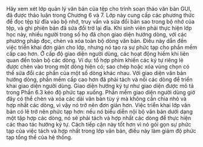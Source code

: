 Hãy xem xét lớp quản lý văn bản của tệp cho trình soạn thảo văn bản GUI, đã được thảo luận trong Chương 6 và 7. Lớp này cung cấp các phương thức để đọc tệp từ đĩa vào bộ nhớ, truy vấn và sửa đổi bản sao trong bộ nhớ của tệp, và ghi phiên bản đã sửa đổi trở lại đĩa. Khi sinh viên phải thực hiện lớp học này, nhiều người trong số họ đã chọn giao diện hướng dòng, với các phương pháp đọc, chèn và xóa toàn bộ dòng văn bản. Điều này dẫn đến việc triển khai đơn giản cho lớp, nhưng nó tạo ra sự phức tạp cho phần mềm cấp cao hơn. Ở cấp độ giao diện người dùng, các hoạt động hiếm khi liên quan đến toàn bộ các dòng. Ví dụ: tổ hợp phím khiến các ký tự riêng lẻ được chèn vào trong một dòng hiện có; sao chép hoặc xóa vùng chọn có thể sửa đổi các phần của một số dòng khác nhau. Với giao diện văn bản hướng dòng, phần mềm cấp cao hơn đã phải tách và nối các dòng để triển khai giao diện người dùng. Giao diện hướng ký tự như giao diện được mô tả trong Phần 6.3 kéo độ phức tạp xuống. Phần mềm giao diện người dùng giờ đây có thể chèn và xóa các dải văn bản tùy ý mà không cần chia nhỏ và hợp nhất các dòng, vì vậy nó trở nên đơn giản hơn. Việc triển khai lớp văn bản có lẽ trở nên phức tạp hơn: nếu nó biểu diễn nội bộ văn bản dưới dạng một tập hợp các dòng, nó sẽ phải tách và hợp nhất các dòng để thực hiện các thao tác hướng ký tự. Cách tiếp cận này tốt hơn vì nó gói gọn sự phức tạp của việc tách và hợp nhất trong lớp văn bản, điều này làm giảm độ phức tạp tổng thể của hệ thống.